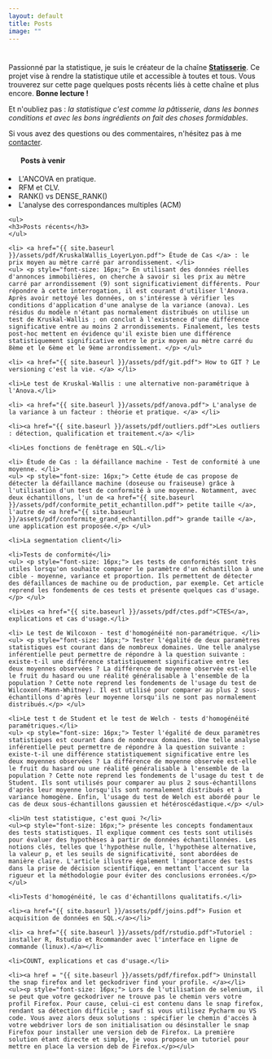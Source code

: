 ```yaml
---
layout: default
title: Posts
image: ""
---
```


<div class="post">
	<h1 class="pageTitle"></h1>
	<p class="intro">Passionné par la statistique, je suis le créateur de la chaîne <a href="www.linkedin.com/in/Statisserie"><b>Statisserie</b></a>. Ce projet vise à rendre la statistique utile et accessible à toutes et tous. Vous trouverez sur cette page quelques posts récents liés à cette chaîne et plus encore. <b>Bonne lecture !</b> </p>
	<p> Et n'oubliez pas : <i>la statistique c'est comme la pâtisserie, dans les bonnes conditions et avec les bons ingrédients on fait des choses formidables</i>.</p>
	<p> Si vous avez des questions ou des commentaires, n'hésitez pas à me  <a href="mailto:jordan.nagadzina.sanchez@gmail.com">contacter</a>.</p>
	<ul>
	<h4>Posts à venir</h4>
	</ul>
		<li>L'ANCOVA en pratique.</li>
  		<li>RFM et CLV.</li>
  		<li>RANK() vs DENSE_RANK()</li>
  		<Li> L'analyse des correspondances multiples (ACM) </li>
  	
  	<ul>
  	<h3>Posts récents</h3>
  	</ul>
  	
  	<li> <a href="{{ site.baseurl }}/assets/pdf/KruskalWallis_LoyerLyon.pdf"> Étude de Cas </a> : le prix moyen au mètre carré par arrondissement. </li>
    <ul> <p style="font-size: 16px;"> En utilisant des données réelles d'annonces immobilières, on cherche à savoir si les prix au mètre carré par arrondissement (9) sont significativiement différents. Pour répondre à cette interrogation, il est courant d'utiliser l'Anova. Après avoir nettoyé les données, on s'intéresse à vérifier les conditions d'application d'une analyse de la variance (anova). Les résidus du modèle n'étant pas normalement distribués on utilise un test de Kruskal-Wallis ; on conclut à l'existence d'une différence significative entre au moins 2 arrondissements. Finalement, les tests post-hoc mettent en évidence qu'il existe bien une différence statistiquement significative entre le prix moyen au mètre carré du 8ème et le 6ème et le 9ème arrondissement. </p> </ul>
	
	<li> <a href="{{ site.baseurl }}/assets/pdf/git.pdf"> How to GIT ? Le versioning c'est la vie. </a> </li>
	
	<li>Le test de Kruskal-Wallis : une alternative non-paramétrique à l'Anova.</li>
	
	<li> <a href="{{ site.baseurl }}/assets/pdf/anova.pdf"> L'analyse de la variance à un facteur : théorie et pratique. </a> </li>
	
	<li><a href="{{ site.baseurl }}/assets/pdf/outliers.pdf">Les outliers : détection, qualification et traitement.</a> </li>
	
	<li>Les fonctions de fenêtrage en SQL.</li>
	
	<li> Étude de Cas : la défaillance machine - Test de conformité à une moyenne. </li>
	<ul> <p style="font-size: 16px;"> Cette étude de cas propose de détecter la défaillance machine (doseuse ou fraiseuse) grâce à l'utilisation d'un test de conformité à une moyenne. Notamment, avec deux échantillons, l'un de <a href="{{ site.baseurl }}/assets/pdf/conformite_petit_echantillon.pdf"> petite taille </a>, l'autre de <a href="{{ site.baseurl }}/assets/pdf/conformite_grand_echantillon.pdf"> grande taille </a>, une application est proposée.</p> </ul>
	
	<li>La segmentation client</li>
	
	<li>Tests de conformité</li>
	<ul> <p style="font-size: 16px;"> Les tests de conformités sont très utiles lorsqu'on souhaite comparer le paramètre d'un échantillon à une cible - moyenne, variance et proportion. Ils permettent de détecter des défaillances de machine ou de production, par exemple. Cet article reprend les fondements de ces tests et présente quelques cas d'usage.  </p> </ul>
	
	<li>Les <a href="{{ site.baseurl }}/assets/pdf/ctes.pdf">CTES</a>, explications et cas d'usage.</li>
	
	<li> Le test de Wilcoxon - test d'homogénéité non-paramétrique. </li>
	<ul> <p style="font-size: 16px;"> Tester l'égalité de deux paramètres statistiques est courant dans de nombreux domaines. Une telle analyse inférentielle peut permettre de répondre à la question suivante : existe-t-il une différence statistiquement significative entre les deux moyennes observées ? La différence de moyenne observée est-elle le fruit du hasard ou une réalité généralisable à l'ensemble de la population ? Cette note reprend les fondements de l'usage du test de Wilcoxon(-Mann-Whitney). Il est utilisé pour comparer au plus 2 sous-échantillons d'après leur moyenne lorsqu'ils ne sont pas normalement distribués.</p> </ul>
	
	<li>Le test t de Student et le test de Welch - tests d'homogénéité paramétriques.</li>
	<ul> <p style="font-size: 16px;"> Tester l'égalité de deux paramètres statistiques est courant dans de nombreux domaines. Une telle analyse inférentielle peut permettre de répondre à la question suivante : existe-t-il une différence statistiquement significative entre les deux moyennes observées ? La différence de moyenne observée est-elle le fruit du hasard ou une réalité généralisable à l'ensemble de la population ? Cette note reprend les fondements de l'usage du test t de Student. Ils sont utilisés pour comparer au plus 2 sous-échantillons d'après leur moyenne lorsqu'ils sont normalement distribués et à variance homogène. Enfin, l'usage du test de Welch est abordé pour le cas de deux sous-échantillons gaussien et hétéroscédastique.</p> </ul>
	
	<li>Un test statistique, c'est quoi ?</li>
	<ul><p style="font-size: 16px;"> présente les concepts fondamentaux des tests statistiques. Il explique comment ces tests sont utilisés pour évaluer des hypothèses à partir de données échantillonnées. Les notions clés, telles que l'hypothèse nulle, l'hypothèse alternative, la valeur p, et les seuils de significativité, sont abordées de manière claire. L'article illustre également l'importance des tests dans la prise de décision scientifique, en mettant l'accent sur la rigueur et la méthodologie pour éviter des conclusions erronées.</p></ul>
	
	<li>Tests d'homogénéité, le cas d'échantillons qualitatifs.</li>
	
	<li><a href="{{ site.baseurl }}/assets/pdf/joins.pdf"> Fusion et acquisition de données en SQL.</a></li>

	<li> <a href="{{ site.baseurl }}/assets/pdf/rstudio.pdf">Tutoriel : installer R, Rstudio et Rcommander avec l'interface en ligne de commande (linux).</a></li>
	
	<li>COUNT, explications et cas d'usage.</li>
	
	<li><a href = "{{ site.baseurl }}/assets/pdf/firefox.pdf"> Uninstall the snap firefox and let geckodriver find your profile. </a></li>
	<ul><p style="font-size: 16px;"> Lors de l'utilisation de selenium, il se peut que votre geckodriver ne trouve pas le chemin vers votre profil Firefox. Pour cause, celui-ci est contenu dans le snap firefox, rendant sa détection difficile ; sauf si vous utilisez Pycharm ou VS code. Vous avez alors deux solutions : spécifier le chemin d'accès à votre webdriver lors de son initialisation ou désinstaller le snap Firefox pour installer une version deb de Firefox. La première solution étant directe et simple, je vous propose un tutoriel pour mettre en place la version deb de Firefox.</p></ul>
	
	
</div>
